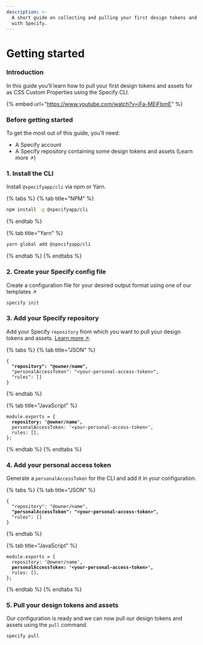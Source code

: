 ```yaml
---
description: >-
  A short guide on collecting and pulling your first design tokens and assets
  with Specify.
---
```


# Getting started

### Introduction

In this guide you’ll learn how to pull your first design tokens and assets for as CSS Custom Properties using the Specify CLI.

{% embed url="https://www.youtube.com/watch?v=iFa-MEjFbmE" %}

### Before getting started

To get the most out of this guide, you’ll need:

* A Specify account
* A Specify repository containing some design tokens and assets (Learn more ↗️)

### 1. Install the CLI

Install `@specifyapp/cli` via npm or Yarn.

{% tabs %}
{% tab title="NPM" %}
```bash
npm install -g @specifyapp/cli
```
{% endtab %}

{% tab title="Yarn" %}
```bash
yarn global add @specifyapp/cli
```
{% endtab %}
{% endtabs %}

### 2. Create your Specify config file

Create a configuration file for your desired output format using one of our templates ↗️

```bash
specify init
```

### 3. Add your Specify repository

Add your Specify `repository` from which you want to pull your design tokens and assets. [Learn more ↗️](https://specifyapp.com/developers/cli#heading-properties).

{% tabs %}
{% tab title="JSON" %}
<pre class="language-json" data-line-numbers><code class="lang-json">{
<strong>  "repository": "@owner/name",
</strong>  "personalAccessToken": "&#x3C;your-personal-access-token>",
  "rules": []
}
</code></pre>
{% endtab %}

{% tab title="JavaScript" %}
<pre class="language-javascript" data-line-numbers><code class="lang-javascript">module.exports = {
<strong>  repository: '@owner/name',
</strong>  personalAccessToken: '&#x3C;your-personal-access-token>',
  rules: [],
};
</code></pre>
{% endtab %}
{% endtabs %}

### 4. Add your personal access token

Generate a `personalAccessToken` for the CLI and add it in your configuration.

{% tabs %}
{% tab title="JSON" %}
<pre class="language-json" data-line-numbers><code class="lang-json">{
  "repository": "@owner/name",
<strong>  "personalAccessToken": "&#x3C;your-personal-access-token>",
</strong>  "rules": []
}
</code></pre>
{% endtab %}

{% tab title="JavaScript" %}
<pre class="language-javascript" data-line-numbers><code class="lang-javascript">module.exports = {
  repository: '@owner/name',
<strong>  personalAccessToken: '&#x3C;your-personal-access-token>',
</strong>  rules: [],
};
</code></pre>
{% endtab %}
{% endtabs %}

### 5. Pull your design tokens and assets

Our configuration is ready and we can now pull our design tokens and assets using the `pull` command.

```bash
specify pull
```
